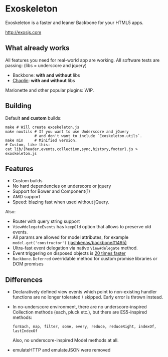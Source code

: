 # Exoskeleton

Exoskeleton is a faster and leaner Backbone for your HTML5 apps.

http://exosjs.com

## What already works
All features you need for real-world app are working.
All software tests are passing: (libs = underscore and jquery)

* Backbone: **with and without** libs
* [Chaplin](http://chaplinjs.org): **with and without** libs

Marionette and other popular plugins: WIP.

## Building

Default **and custom** builds:

    make # Will create exoskeleton.js
    make noutils # If you want to use Underscore and jQuery
                 # and don't want to include `Exoskeleton.utils`.
    make min     # Minified version.
    # Custom, like this:
    cat lib/{header,events,collection,sync,history,footer}.js > exoskeleton.js

## Features

* Custom builds
* No hard dependencies on underscore or jquery
* Support for Bower and Component(1)
* AMD support
* Speed: blazing fast when used without jQuery.

Also:

* Router with query string support
* `View#delegateEvents` has `keepOld` option that allows to preserve old events.
* All params are allowed for model attributes, for example `model.get('constructor')` [(jashkenas/backbone#1495)](https://github.com/jashkenas/backbone/issues/1495)
* Ultra-fast event delegation via native `View#delegate` method.
* Event triggering on disposed objects is [20 times faster](http://jsperf.com/exoskeleton-events-vs-backbone-events)
* `Backbone.Deferred` overridable method for custom promise libraries or DOM promises

## Differences

* Declaratively defined view events which point to
  non-existing handler functions are no longer tolerated / skipped.
  Early error is thrown instead.
* In no-underscore environment, there are no underscore-inspired
  Collection methods (each, pluck etc.), but there are ES5-inspired methods:

  `forEach, map, filter, some, every, reduce, reduceRight, indexOf, lastIndexOf`

  Also, no underscore-inspired Model methods at all.

- emulateHTTP and emulateJSON were removed

